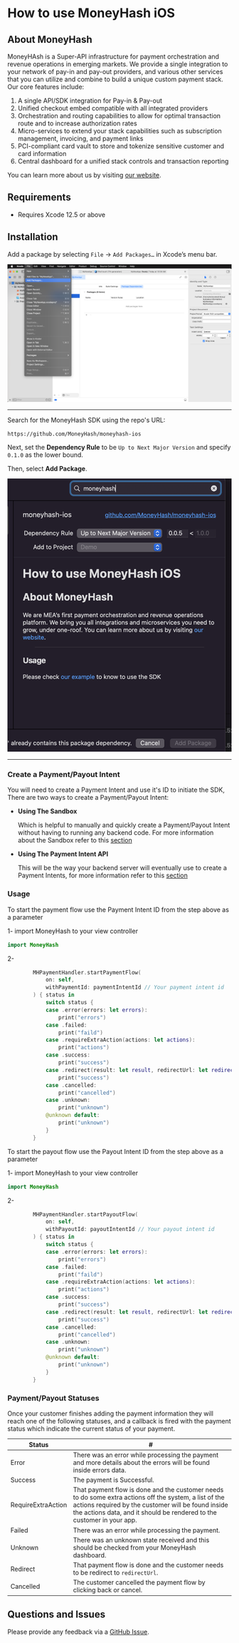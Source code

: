 # How to use MoneyHash iOS

## About MoneyHash

MoneyHAsh is a Super-API infrastructure for payment orchestration and revenue operations in emerging markets. We provide a single integration to your network of pay-in and pay-out providers, and various other services that you can utilize and combine to build a unique custom payment stack. Our core features include:

1. A single API/SDK integration for Pay-in & Pay-out
2. Unified checkout embed compatible with all integrated providers
3. Orchestration and routing capabilities to allow for optimal transaction route and to increase authorization rates
4. Micro-services to extend your stack capabilities such as subscription management, invoicing, and payment links
5. PCI-compliant card vault to store and tokenize sensitive customer and card information
6. Central dashboard for a unified stack controls and transaction reporting

You can learn more about us by visiting [our website](https://www.moneyhash.io/).

## Requirements

- Requires Xcode 12.5 or above

## Installation

Add a package by selecting `File` → `Add Packages…` in Xcode’s menu bar.

<img src="docs/swiftpm_step1.png">

---

Search for the MoneyHash SDK using the repo's URL:
```console
https://github.com/MoneyHash/moneyhash-ios
```

Next, set the **Dependency Rule** to be `Up to Next Major Version` and specify `0.1.0` as the lower bound.

Then, select **Add Package**.

<img src="docs/swiftpm_step2.png">

---

### Create a Payment/Payout Intent
You will need to create a Payment Intent and use it's ID to initiate the SDK, There are two ways to create a Payment/Payout Intent:

- **Using The Sandbox**

  Which is helpful to manually and quickly create a Payment/Payout Intent without having to running any backend code. For more information about the Sandbox refer to this [section](https://moneyhash.github.io/sandbox)
- **Using The Payment Intent API**

  This will be the way your backend server will eventually use to create a Payment Intents, for more information refer to this [section](https://moneyhash.github.io/api)

### Usage

To start the payment flow use the Payment Intent ID from the step above as a parameter

1- import MoneyHash to your view controller
```swift
import MoneyHash
```

2- 

```swift
        MHPaymentHandler.startPaymentFlow(
            on: self,
            withPaymentId: paymentIntentId // Your payment intent id
        ) { status in
            switch status {
            case .error(errors: let errors):
                print("errors")
            case .failed:
                print("faild")
            case .requireExtraAction(actions: let actions):
                print("actions")
            case .success:
                print("success")
            case .redirect(result: let result, redirectUrl: let redirectUrl):
                print("success")
            case .cancelled:
                print("cancelled")
            case .unknown:
                print("unknown")
            @unknown default:
                print("unknown")
            }
        }
```

To start the payout flow use the Payout Intent ID from the step above as a parameter

1- import MoneyHash to your view controller
```swift
import MoneyHash
```

2- 

```swift
        MHPaymentHandler.startPayoutFlow(
            on: self,
            withPayoutId: payoutIntentId // Your payout intent id
        ) { status in
            switch status {
            case .error(errors: let errors):
                print("errors")
            case .failed:
                print("faild")
            case .requireExtraAction(actions: let actions):
                print("actions")
            case .success:
                print("success")
            case .redirect(result: let result, redirectUrl: let redirectUrl):
                print("success")
            case .cancelled:
                print("cancelled")
            case .unknown:
                print("unknown")
            @unknown default:
                print("unknown")
            }
        }
```

### Payment/Payout Statuses
Once your customer finishes adding the payment information they will reach one of the following statuses, and  a callback is fired with the payment status which indicate the current status of your payment.

Status | #
--- | ---
Error | There was an error while processing the payment and more details about the errors will be found inside errors data.
Success | The payment is Successful.
RequireExtraAction | That payment flow is done and the customer needs to do some extra actions off the system, a list of the actions required by the customer will be found inside the actions data, and it should be rendered to the customer in your app.
Failed | There was an error while processing the payment.
Unknown | There was an unknown state received and this should be checked from your MoneyHash dashboard.
Redirect | That payment flow is done and the customer needs to be redirect to `redirectUrl`.
Cancelled | The customer cancelled the payment flow by clicking back or cancel.

## Questions and Issues

Please provide any feedback via a [GitHub Issue](https://github.com/MoneyHash/moneyhash-ios/issues/new?template=bug_report.md).
